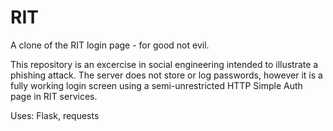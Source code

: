 # RIT
A clone of the RIT login page - for good not evil.

This repository is an excercise in social engineering intended to illustrate a phishing attack. The server does not store or log passwords, however it is a fully working login screen using a semi-unrestricted HTTP Simple Auth page in RIT services.

Uses: Flask, requests

